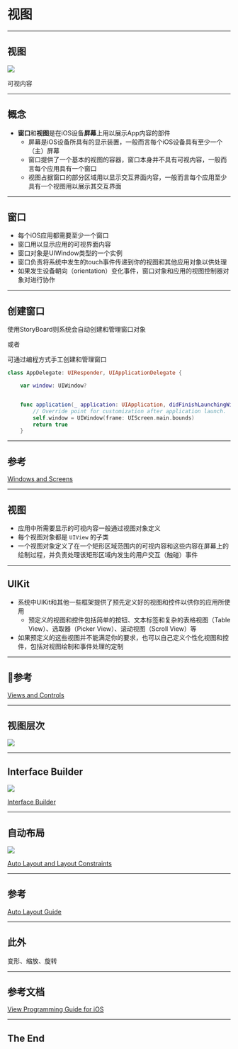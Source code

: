

# 视图

---

## 视图


![](https://developer.apple.com/library/content/documentation/General/Conceptual/DevPedia-CocoaCore/Art/model_view_controller_2x.png) <!-- .element height="40%" width="50%" -->


可视内容

---

## 概念

- **窗口**和**视图**是在iOS设备**屏幕**上用以展示App内容的部件
  + 屏幕是iOS设备所具有的显示装置，一般而言每个iOS设备具有至少一个（主）屏幕
  + 窗口提供了一个基本的视图的容器，窗口本身并不具有可视内容，一般而言每个应用具有一个窗口
  + 视图占据窗口的部分区域用以显示交互界面内容，一般而言每个应用至少具有一个视图用以展示其交互界面


---

## 窗口

- 每个iOS应用都需要至少一个窗口
- 窗口用以显示应用的可视界面内容
- 窗口对象是UIWindow类型的一个实例
- 窗口负责将系统中发生的touch事件传递到你的视图和其他应用对象以供处理
- 如果发生设备朝向（orientation）变化事件，窗口对象和应用的视图控制器对象对进行协作


---

## 创建窗口

使用StoryBoard则系统会自动创建和管理窗口对象

或者

可通过编程方式手工创建和管理窗口

```swift
class AppDelegate: UIResponder, UIApplicationDelegate {

    var window: UIWindow?


    func application(_ application: UIApplication, didFinishLaunchingWithOptions launchOptions: [UIApplicationLaunchOptionsKey: Any]?) -> Bool {
        // Override point for customization after application launch.
        self.window = UIWindow(frame: UIScreen.main.bounds)
        return true
    }
```

---

## 参考


[Windows and Screens
](https://developer.apple.com/documentation/uikit/windows_and_screens)

---

## 视图

- 应用中所需要显示的可视内容一般通过视图对象定义
- 每个视图对象都是 `UIView` 的子类
- 一个视图对象定义了在一个矩形区域范围内的可视内容和这些内容在屏幕上的绘制过程，并负责处理该矩形区域内发生的用户交互（触碰）事件


---

## UIKit

- 系统中UIKit和其他一些框架提供了预先定义好的视图和控件以供你的应用所使用
  + 预定义的视图和控件包括简单的按钮、文本标签和复杂的表格视图（Table View）、选取器（Picker View）、滚动视图（Scroll View）等
- 如果预定义的这些视图并不能满足你的要求，也可以自己定义个性化视图和控件，包括对视图绘制和事件处理的定制


---

## 参考

[Views and Controls](https://developer.apple.com/documentation/uikit/views_and_controls)


---

## 视图层次

![](https://developer.apple.com/library/content/documentation/WindowsViews/Conceptual/ViewPG_iPhoneOS/Art/windowlayers.jpg)

---

## Interface Builder

![](http://help.apple.com/xcode/mac/9.0/en.lproj/Art/IB_overview.png)   <!-- .element height="50%" width="60%" -->


[Interface Builder](http://help.apple.com/xcode/mac/9.0/#/dev31645f17f)


---

## 自动布局

![](http://help.apple.com/xcode/mac/9.0/en.lproj/Art/ib_al_about_auto_layout.png)<!-- .element height="50%" width="60%" -->

[Auto Layout and Layout Constraints](http://help.apple.com/xcode/mac/9.0/#/devc5759ad6f)

---

## 参考

[Auto Layout Guide](https://developer.apple.com/library/content/documentation/UserExperience/Conceptual/AutolayoutPG/index.html)


---

## 此外

变形、缩放、旋转

---

## 参考文档

[View Programming Guide for iOS](https://developer.apple.com/library/content/documentation/WindowsViews/Conceptual/ViewPG_iPhoneOS/Introduction/Introduction.html)



---

## The End